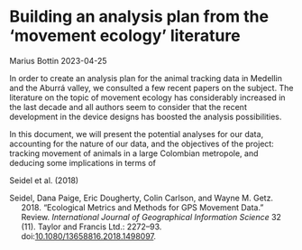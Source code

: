 Building an analysis plan from the ‘movement ecology’ literature
================
Marius Bottin
2023-04-25

In order to create an analysis plan for the animal tracking data in
Medellin and the Aburrá valley, we consulted a few recent papers on the
subject. The literature on the topic of movement ecology has
considerably increased in the last decade and all authors seem to
consider that the recent development in the device designs has boosted
the analysis possibilities.

In this document, we will present the potential analyses for our data,
accounting for the nature of our data, and the objectives of the
project: tracking movement of animals in a large Colombian metropole,
and deducing some implications in terms of

Seidel et al. (2018)

<div id="refs" class="references csl-bib-body hanging-indent">

<div id="ref-Seidel2018" class="csl-entry">

Seidel, Dana Paige, Eric Dougherty, Colin Carlson, and Wayne M. Getz.
2018. “Ecological Metrics and Methods for GPS Movement Data.” Review.
*International Journal of Geographical Information Science* 32 (11).
Taylor and Francis Ltd.: 2272–93.
doi:[10.1080/13658816.2018.1498097](https://doi.org/10.1080/13658816.2018.1498097).

</div>

</div>

